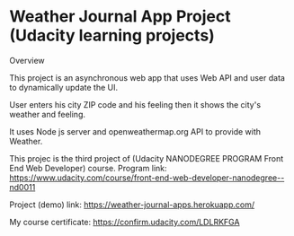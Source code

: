 # Weather Journal App Project (Udacity learning projects)

Overview

This project is an asynchronous web app that uses Web API and user data to dynamically update the UI.

User enters his city ZIP code and his feeling then it shows the city's weather and feeling.

It uses Node js server and openweathermap.org API to provide with Weather.

This projec is the third project of (Udacity NANODEGREE PROGRAM Front End Web Developer) course. Program link:
https://www.udacity.com/course/front-end-web-developer-nanodegree--nd0011

Project (demo) link:
https://weather-journal-apps.herokuapp.com/

My course certificate:
https://confirm.udacity.com/LDLRKFGA
